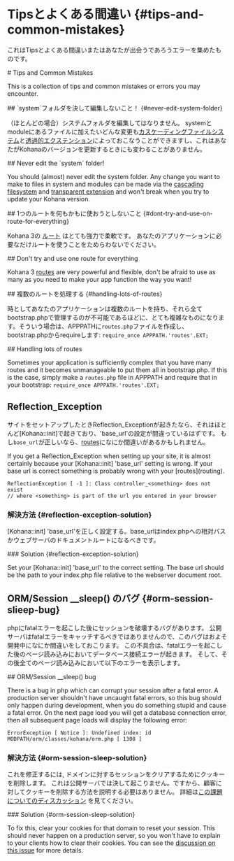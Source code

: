 # Tipsとよくある間違い {#tips-and-common-mistakes}

これはTipsとよくある間違いまたはあなたが出会うであろうエラーを集めたものです。
<div class="original-doc">
# Tips and Common Mistakes

This is a collection of tips and common mistakes or errors you may encounter. 
</div>
## `system`フォルダを決して編集しないこと！ {#never-edit-system-folder}

（ほとんどの場合）システムフォルダを編集してはなりません。
systemとmoduleにあるファイルに加えたいどんな変更も[カスケーディングファイルシステム](files)と[透過的エクステンション](extension)によっておこなうことができますし、これはあなたがKohanaのバージョンを更新するときにも変わることがありません。

<div class="original-doc">
## Never edit the `system` folder!

You should (almost) never edit the system folder.  Any change you want to make to files in system and modules can be made via the [cascading filesystem](files) and [transparent extension](extension) and won't break when you try to update your Kohana version.  
</div>
## 1つのルートを何もかもに使おうとしないこと {#dont-try-and-use-on-route-for-everything}

Kohana 3の [ルート](routing) はとても強力で柔軟です。
あなたのアプリケーションに必要なだけルートを使うことをためらわないでください。

<div class="original-doc">
## Don't try and use one route for everything

Kohana 3 [routes](routing) are very powerful and flexible, don't be afraid to use as many as you need to make your app function the way you want!
</div>
## 複数のルートを処理する {#handling-lots-of-routes}

時としてあなたのアプリケーションは複数のルートを持ち、それら全てbootstrap.phpで管理するのが不可能であるほどに、とても複雑なものになります。そういう場合は、APPPATHに`routes.php`ファイルを作成し、bootstrap.phpからrequireします: `require_once APPPATH.'routes'.EXT;`

<div class="original-doc">
## Handling lots of routes

Sometimes your application is sufficiently complex that you have many routes and it becomes unmanageable to put them all in bootstrap.php. If this is the case, simply make a `routes.php` file in APPPATH and require that in your bootstrap: `require_once APPPATH.'routes'.EXT;`
</div>


## Reflection_Exception

サイトをセットアップしたときReflection_Exceptionが起きたなら、それはほとんど[Kohana::init]で起きており、'base_url'の設定が間違っているはずです。
もし`base_url`が正しいなら、[routes](routing)になにか間違いがあるかもしれません。

<div class="original-doc">
If you get a Reflection_Exception when setting up your site, it is almost certainly because your [Kohana::init] 'base_url' setting is wrong.  If your base url is correct something is probably wrong with your [routes](routing).
</div>

	ReflectionException [ -1 ]: Class controller_<something> does not exist
	// where <something> is part of the url you entered in your browser

### 解決方法  {#reflection-exception-solution}

[Kohana::init] 'base_url'を正しく設定する。base_urlはindex.phpへの相対パスかウェブサーバのドキュメントルートになるべきです。

<div class="original-doc">
### Solution  {#reflection-exception-solution}

Set your [Kohana::init] 'base_url' to the correct setting. The base url should be the path to your index.php file relative to the webserver document root.
</div>

## ORM/Session __sleep() のバグ {#orm-session-slieep-bug}

phpにfatalエラーを起こした後にセッションを破壊するバグがあります。
公開サーバはfatalエラーをキャッチするべきではありませんので、このバグはおよそ開発中になにか間違いをしておこります。
この不具合は、fatalエラーを起こした後のページ読み込みにおいてデータベース接続エラーが起きます。
そして、その後全てのページ読み込みにおいて以下のエラーを表示します。

<div class="original-doc">
## ORM/Session __sleep() bug

There is a bug in php which can corrupt your session after a fatal error.  A production server shouldn't have uncaught fatal errors, so this bug should only happen during development, when you do something stupid and cause a fatal error.  On the next page load you will get a database connection error, then all subsequent page loads will display the following error:
</div>

	ErrorException [ Notice ]: Undefined index: id
	MODPATH/orm/classes/kohana/orm.php [ 1308 ]

### 解決方法   {#orm-session-sleep-solution}

これを修正するには, ドメインに対するセッションをクリアするためにクッキーを削除します。
これは公開サーバでは決して起こりません。ですから、顧客に対してクッキーを削除する方法を説明する必要はありません。
詳細は[この課題についてのディスカッション](http://dev.kohanaframework.org/issues/3242) を見てください。

<div class="original-doc">
### Solution   {#orm-session-sleep-solution}

To fix this, clear your cookies for that domain to reset your session.  This should never happen on a production server, so you won't have to explain to your clients how to clear their cookies.  You can see the [discussion on this issue](http://dev.kohanaframework.org/issues/3242) for more details.
</div>
